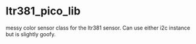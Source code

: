 # ltr381_pico_lib

messy color sensor class for the ltr381 sensor. Can use either i2c instance but is slightly goofy.
